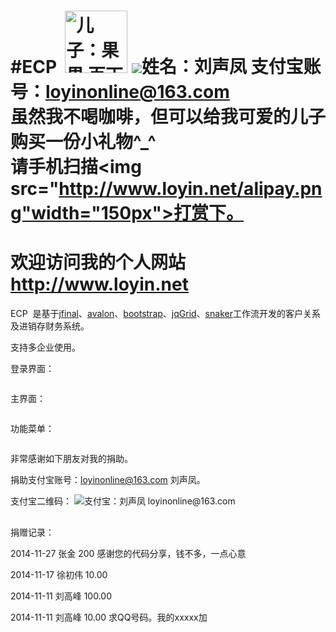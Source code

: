 #ECP
<img src="http://www.loyin.net/s/img/head.jpg" title="">
<img src="http://www.loyin.net/s/img/myson.png" title="儿子：果果 百天照" height="100px">
 <img src="https://img.alipay.com/sys/personalprod/style/mc/btn-index.png">姓名：刘声凤 支付宝账号：loyinonline@163.com<br>
 <b>虽然我不喝咖啡，但可以给我可爱的儿子购买一份小礼物^_^</b>
 <br>
 请手机扫描<img src="http://www.loyin.net/alipay.png"width="150px">打赏下。
 ====
 欢迎访问我的个人网站 <a href="http://www.loyin.net">http://www.loyin.net</a>
====
<div class="detail TextContent" id="p_fullcontent">
<p>
	ECP&nbsp; 是基于<a target="_blank" href="http://www.oschina.net/p/jfinal">jfinal</a>、<a target="_blank" href="http://www.oschina.net/p/avalon">avalon</a>、<a target="_blank" href="http://www.oschina.net/p/bootstrap">bootstrap</a>、<a target="_blank" href="http://www.oschina.net/p/jqgrid">jqGrid</a>、<a target="_blank" href="http://www.oschina.net/p/snaker">snaker</a>工作流开发的客户关系及进销存财务系统。</p><p>
	支持多企业使用。</p><p>
	登录界面：</p><p><img src="http://static.oschina.net/uploads/space/2014/1104/142453_uMRG_105457.png" alt=""></p><p>
	主界面：</p><p><img src="http://static.oschina.net/uploads/space/2014/1104/142716_YfP8_105457.png" alt=""></p><p>
	功能菜单：</p><p><img src="http://static.oschina.net/uploads/space/2014/1104/142840_1SZD_105457.png" alt=""></p>
		</div>
		
非常感谢如下朋友对我的捐助。

捐助支付宝账号：loyinonline@163.com 刘声凤。

支付宝二维码：
![支付宝：刘声凤 loyinonline@163.com](http://www.loyin.net/alipay.png)

##

捐赠记录：

2014-11-27 张金  200  感谢您的代码分享，钱不多，一点心意

2014-11-17 徐初伟  10.00

2014-11-11 刘高峰 100.00

2014-11-11 刘高峰 10.00    求QQ号码。我的xxxxx加


